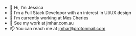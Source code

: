 - 👋 Hi, I’m Jessica
- 👀 I’m a Full Stack Developor with an interest in UI/UX design
- 🌱 I’m currently working at Mes Cheries
- 💞️ See my work at jmhar.com.au
- 📫 You can reach me at jmhar@protonmail.com
